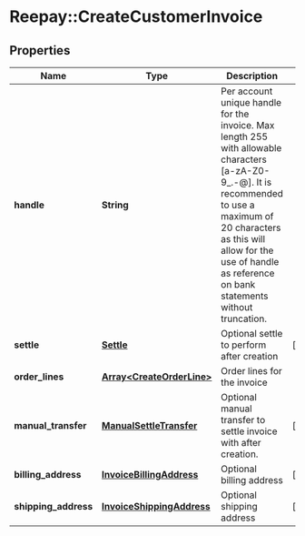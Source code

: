 # Reepay::CreateCustomerInvoice

## Properties
Name | Type | Description | Notes
------------ | ------------- | ------------- | -------------
**handle** | **String** | Per account unique handle for the invoice. Max length 255 with allowable characters [a-zA-Z0-9_.-@]. It is recommended to use a maximum of 20 characters as this will allow for the use of handle as reference on bank statements without truncation. | 
**settle** | [**Settle**](Settle.md) | Optional settle to perform after creation | [optional] 
**order_lines** | [**Array&lt;CreateOrderLine&gt;**](CreateOrderLine.md) | Order lines for the invoice | 
**manual_transfer** | [**ManualSettleTransfer**](ManualSettleTransfer.md) | Optional manual transfer to settle invoice with after creation. | [optional] 
**billing_address** | [**InvoiceBillingAddress**](InvoiceBillingAddress.md) | Optional billing address | [optional] 
**shipping_address** | [**InvoiceShippingAddress**](InvoiceShippingAddress.md) | Optional shipping address | [optional] 


